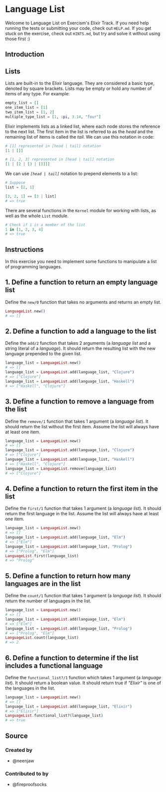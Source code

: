 # Language List

Welcome to Language List on Exercism's Elixir Track.
If you need help running the tests or submitting your code, check out `HELP.md`.
If you get stuck on the exercise, check out `HINTS.md`, but try and solve it without using those first :)

## Introduction

## Lists

Lists are built-in to the Elixir language. They are considered a basic type, denoted by square brackets. Lists may be empty or hold any number of items of any type. For example:

```elixir
empty_list = []
one_item_list = [1]
two_item_list = [1, 2]
multiple_type_list = [1, :pi, 3.14, "four"]
```

Elixir implements lists as a linked list, where each node stores the reference to the next list. The first item in the list is referred to as the _head_ and the remaining list of items is called the _tail_. We can use this notation in code:

```elixir
# [1] represented in [head | tail] notation
[1 | []]

# [1, 2, 3] represented in [head | tail] notation
[1 | [2 | [3 | []]]]
```

We can use _`[head | tail]`_ notation to prepend elements to a list:

```elixir
# Suppose
list = [2, 1]

[3, 2, 1] == [3 | list]
# => true
```

There are several functions in the `Kernel` module for working with lists, as well as the whole `List` module.

```elixir
# Check if 1 is a member of the list
1 in [1, 2, 3, 4]
# => true
```

## Instructions

In this exercise you need to implement some functions to manipulate a list of programming languages.

## 1. Define a function to return an empty language list

Define the `new/0` function that takes no arguments and returns an empty list.

```elixir
LanguageList.new()
# => []
```

## 2. Define a function to add a language to the list

Define the `add/2` function that takes 2 arguments (a _language list_ and a string literal of a _language_). It should return the resulting list with the new language prepended to the given list.

```elixir
language_list = LanguageList.new()
# => []
language_list = LanguageList.add(language_list, "Clojure")
# => ["Clojure"]
language_list = LanguageList.add(language_list, "Haskell")
# => ["Haskell", "Clojure"]
```

## 3. Define a function to remove a language from the list

Define the `remove/1` function that takes 1 argument (a _language list_). It should return the list without the first item. Assume the list will always have at least one item.

```elixir
language_list = LanguageList.new()
# => []
language_list = LanguageList.add(language_list, "Clojure")
# => ["Clojure"]
language_list = LanguageList.add(language_list, "Haskell")
# => ["Haskell", "Clojure"]
language_list = LanguageList.remove(language_list)
# => ["Clojure"]
```

## 4. Define a function to return the first item in the list

Define the `first/1` function that takes 1 argument (a _language list_). It should return the first language in the list. Assume the list will always have at least one item.

```elixir
language_list = LanguageList.new()
# => []
language_list = LanguageList.add(language_list, "Elm")
# => ["Elm"]
language_list = LanguageList.add(language_list, "Prolog")
# => ["Prolog", "Elm"]
LanguageList.first(language_list)
# => "Prolog"
```

## 5. Define a function to return how many languages are in the list

Define the `count/1` function that takes 1 argument (a _language list_). It should return the number of languages in the list.

```elixir
language_list = LanguageList.new()
# => []
language_list = LanguageList.add(language_list, "Elm")
# => ["Elm"]
language_list = LanguageList.add(language_list, "Prolog")
# => ["Prolog", "Elm"]
LanguageList.count(language_list)
# => 2
```

## 6. Define a function to determine if the list includes a functional language

Define the `functional_list?/1` function which takes 1 argument (a _language list_). It should return a boolean value. It should return true if _"Elixir"_ is one of the languages in the list.

```elixir
language_list = LanguageList.new()
# => []
language_list = LanguageList.add(language_list, "Elixir")
# => ["Elixir"]
LanguageList.functional_list?(language_list)
# => true
```

## Source

### Created by

- @neenjaw

### Contributed to by

- @fireproofsocks
